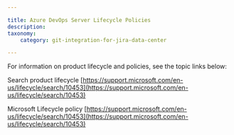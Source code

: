 ```yaml
---

title: Azure DevOps Server Lifecycle Policies
description:
taxonomy:
    category: git-integration-for-jira-data-center

---
```

For information on product lifecycle and policies, see the topic links below:

Search product lifecycle
[https://support.microsoft.com/en-us/lifecycle/search/10453](https://support.microsoft.com/en-us/lifecycle/search/10453)

Microsoft Lifecycle policy
[https://support.microsoft.com/en-us/lifecycle/search/10453](https://support.microsoft.com/en-us/lifecycle/search/10453)